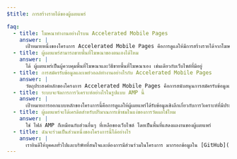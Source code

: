 ```yaml
---
$title: การสร้างรายได้ของผู้เผยแพร่

faq:
  - title: โฆษณาทำงานอย่างไรบน Accelerated Mobile Pages
    answer: |
      เป้าหมายหนึ่งของโครงการ Accelerated Mobile Pages คือการดูแลให้มีการสร้างรายได้จากโฆษณาที่มีประสิทธิภาพในเว็บบนอุปกรณ์เคลื่อนที่ไปพร้อมๆ กับการให้ความสำคัญกับผู้ใช้เป็นหลัก วัตถุประสงค์ในบริบทนี้คือการให้การสนับสนุนรูปแบบโฆษณา เครือข่ายโฆษณา และเทคโนโลยีโฆษณาที่ครอบคลุมใน Accelerated Mobile Pages และในการนี้ ผู้ที่เกี่ยวข้องกับโครงการยังมีส่วนร่วมในการสร้างสรรค์แนวทางปฏิบัติเกี่ยวกับโฆษณาที่ยั่งยืน เพื่อดูแลให้โฆษณาในไฟล์ AMP รวดเร็ว ปลอดภัย น่าสนใจ และมีประสิทธิภาพสำหรับผู้ใช้
  - title: ผู้เผยแพร่สามารถขายพื้นที่โฆษณาของตนเองได้ไหม
    answer: |
      ได้ ผู้เผยแพร่เป็นผู้ควบคุมพื้นที่โฆษณาและวิธีขายพื้นที่โฆษณาเอง เช่นเดียวกับเว็บไซต์ที่มีอยู่
  - title: การสมัครรับข้อมูลและเพย์วอลล์ทำงานอย่างไรกับ Accelerated Mobile Pages
    answer: |
      วัตถุประสงค์หลักของโครงการ Accelerated Mobile Pages คือการสนับสนุนการสมัครรับข้อมูลและเพย์วอลล์ ขณะนี้ AMP สนับสนุนกรอบการเข้าถึงที่ยืดหยุ่น โดยผู้เผยแพร่สามารถควบคุมประสบการณ์การดูเอกสารของสมาชิก ผู้ใช้ที่มีการตรวจสอบการใช้งาน และผู้ใช้ที่ไม่ระบุตัวตน
  - title: ระบบจะจัดการการวิเคราะห์อย่างไรในรูปแบบ AMP นี้
    answer: |
      เป้าหมายการออกแบบหลักของโครงการนี้คือการดูแลให้ผู้เผยแพร่ได้รับข้อมูลเชิงลึกเกี่ยวกับการวิเคราะห์ที่มีประสิทธิภาพ แม้ว่าการสนับสนุนเกี่ยวกับการวิเคราะห์ในรุ่นสาธิตจะมีจำกัดมาก แต่เราคาดว่าข้อกำหนดจะมีการสนับสนุนคอลเล็กชันของข้อมูลเกี่ยวกับการวิเคราะห์ และการผสานรวมกับระบบของบุคคลที่สามโดยไม่ทำให้ไฟล์ AMP มีความเร็วลดลงหรือมีขนาดใหญ่ขึ้น ผู้ให้บริการการวิเคราะห์หลายราย[เข้าร่วม](https://www.ampproject.org/who/#analytics)ในโครงการนี้
  - title: ผู้เผยแพร่จะได้เครดิตสำหรับปริมาณการเข้าชมในแง่ของการวัดผลใช่ไหม
    answer: |
      ใช่ ไฟล์ AMP ก็เหมือนกับส่วนอื่นๆ ที่เหลือของเว็บไซต์ โดยเป็นพื้นที่แสดงผลงานของผู้เผยแพร่
  - title: ฉันจะร่วมเป็นส่วนหนึ่งของโครงการนี้ได้อย่างไร
    answer: |
      เรายินดีให้บุคคลทั่วไปและบริษัทที่สนใจและต้องการมีส่วนร่วมในโครงการ มากรอกข้อมูลใน [GitHub](https://github.com/ampproject/amphtml/issues/new) เพื่อให้เราสามารถเพิ่มคุณลงในรายการการเผยแพร่ข้อมูล และแจ้งให้คุณทราบเกี่ยวกับข้อมูลใหม่ๆ
---
```

